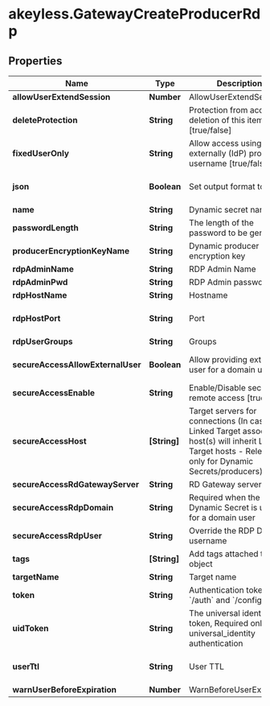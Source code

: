 # akeyless.GatewayCreateProducerRdp

## Properties

Name | Type | Description | Notes
------------ | ------------- | ------------- | -------------
**allowUserExtendSession** | **Number** | AllowUserExtendSession | [optional] 
**deleteProtection** | **String** | Protection from accidental deletion of this item [true/false] | [optional] 
**fixedUserOnly** | **String** | Allow access using externally (IdP) provided username [true/false] | [optional] [default to &#39;false&#39;]
**json** | **Boolean** | Set output format to JSON | [optional] [default to false]
**name** | **String** | Dynamic secret name | 
**passwordLength** | **String** | The length of the password to be generated | [optional] 
**producerEncryptionKeyName** | **String** | Dynamic producer encryption key | [optional] 
**rdpAdminName** | **String** | RDP Admin Name | [optional] 
**rdpAdminPwd** | **String** | RDP Admin password | [optional] 
**rdpHostName** | **String** | Hostname | [optional] 
**rdpHostPort** | **String** | Port | [optional] [default to &#39;22&#39;]
**rdpUserGroups** | **String** | Groups | [optional] 
**secureAccessAllowExternalUser** | **Boolean** | Allow providing external user for a domain users | [optional] [default to false]
**secureAccessEnable** | **String** | Enable/Disable secure remote access [true/false] | [optional] 
**secureAccessHost** | **[String]** | Target servers for connections (In case of Linked Target association, host(s) will inherit Linked Target hosts - Relevant only for Dynamic Secrets/producers) | [optional] 
**secureAccessRdGatewayServer** | **String** | RD Gateway server | [optional] 
**secureAccessRdpDomain** | **String** | Required when the Dynamic Secret is used for a domain user | [optional] 
**secureAccessRdpUser** | **String** | Override the RDP Domain username | [optional] 
**tags** | **[String]** | Add tags attached to this object | [optional] 
**targetName** | **String** | Target name | [optional] 
**token** | **String** | Authentication token (see &#x60;/auth&#x60; and &#x60;/configure&#x60;) | [optional] 
**uidToken** | **String** | The universal identity token, Required only for universal_identity authentication | [optional] 
**userTtl** | **String** | User TTL | [optional] [default to &#39;60m&#39;]
**warnUserBeforeExpiration** | **Number** | WarnBeforeUserExpiration | [optional] 


